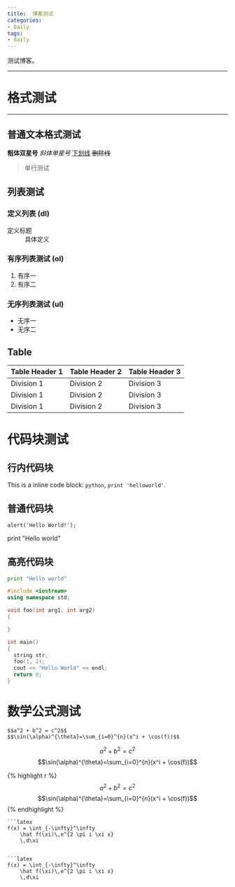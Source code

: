 ```yaml
---
title:  博客测试
categories:
- Daily 
tags:
- daily 
---
```


测试博客。

---

# 格式测试

---

## 普通文本格式测试

**粗体双星号** 
*斜体单星号* 
<u>下划线</u> 
~~删除线~~ 
> 单行测试

## 列表测试

### 定义列表 (dl)

<dl><dt>定义标题</dt><dd>具体定义</dd></dl>

### 有序列表测试 (ol)

1. 有序一
2. 有序二

### 无序列表测试 (ul)

- 无序一
- 无序二

## Table

| Table Header 1 | Table Header 2 | Table Header 3 |
| --- | --- | --- |
| Division 1 | Division 2 | Division 3 |
| Division 1 | Division 2 | Division 3 |
| Division 1 | Division 2 | Division 3 |


# 代码块测试

## 行内代码块

This is a inline code block: `python`, `print 'helloworld'`.

## 普通代码块

```
alert('Hello World!');

```
print "Hello world"


## 高亮代码块

```python
print "Hello world"
```

```c++
#include <iostream>
using namespace std;

void foo(int arg1, int arg2)
{

}

int main()
{
  string str;
  foo(1, 2);
  cout << "Hello World" << endl;
  return 0;
}
```


# 数学公式测试

```
$$a^2 + b^2 = c^2$$
$$\sin(\alpha)^{\theta}=\sum_{i=0}^{n}(x^i + \cos(f))$$
```

$$a^2 + b^2 = c^2$$
$$\sin(\alpha)^{\theta}=\sum_{i=0}^{n}(x^i + \cos(f))$$

{% highlight r %}
$$a^2 + b^2 = c^2$$
$$\sin(\alpha)^{\theta}=\sum_{i=0}^{n}(x^i + \cos(f))$$
{% endhighlight %}


```
```latex
f(x) = \int_{-\infty}^\infty
    \hat f(\xi)\,e^{2 \pi i \xi x}
    \,d\xi
```
```

```latex
f(x) = \int_{-\infty}^\infty
    \hat f(\xi)\,e^{2 \pi i \xi x}
    \,d\xi
```